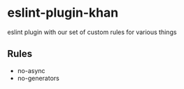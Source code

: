 # eslint-plugin-khan
eslint plugin with our set of custom rules for various things

## Rules

- no-async
- no-generators
